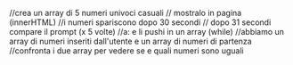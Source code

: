 //crea un array di 5 numeri univoci casuali
// mostralo in pagina (innerHTML)
//i numeri spariscono dopo 30 secondi
// dopo 31 secondi compare il prompt (x 5 volte)
//a: e li pushi in un array (while)
//abbiamo un array di numeri inseriti dall'utente e un array di numeri di partenza 
//confronta i due array per vedere se e quali numeri sono uguali